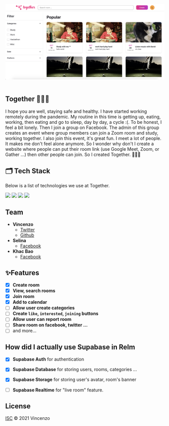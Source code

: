 <div align="center">
  <img src="./img/hero.png" width="700"/>
</div>
<br>

## Together 👨‍👧‍👧
I hope you are well, staying safe and healthy. I have started working remotely during the pandemic. My routine in this time is getting up, eating, working, then eating and go to sleep, day by day, a cycle :(. To be honest, I feel a bit lonely. Then I join a group on Facebook. The admin of this group creates an event where group members can join a Zoom room and study, working together. I also join this event, it's great fun. I meet a lot of people. It makes me don't feel alone anymore. So I wonder why don't I create a website where people can put their room link (use Google Meet, Zoom, or Gather ...) then other people can join. So I created Together. 👨‍👧‍👧


## 🗂 Tech Stack

Below is a list of technologies we use at Together.

<img src="https://img.shields.io/badge/Next-black?style=for-the-badge&logo=next.js&logoColor=white">
<img src="https://shields.io/badge/react-black?logo=react&style=for-the-badge">
<img src="https://shields.io/badge/chakra--ui-black?logo=chakraui&style=for-the-badge">
<img src="https://shields.io/badge/supabase-black?logo=supabase&style=for-the-badge">

## Team

- **Vincenzo**
  - [Twitter](https://twitter.com/trankhac_vy)
  - [Github](https://github.com/trankhacvy)
- **Selina**
  - [Facebook](https://www.facebook.com/thanhhuong.dokhoo)
- **Khac Bao**
  - [Facebook](https://www.facebook.com/baodesigner96) 
  

## ✨Features

- [x] **Create room**
- [x] **View, search rooms**
- [x] **Join room**
- [x] **Add to calendar**
- [ ] **Allow user create categories**
- [ ] **Create `like`, `interested`, `joining` buttons**
- [ ] **Allow user can report room**
- [ ] **Share room on facebook, twitter ...**
- [ ] and more...

## How did I actually use Supabase in Relm
- [x] **Supabase Auth** for authentication
- [x] **Supabase Database** for storing users, rooms, categories ...
- [x] **Supabase Storage** for storing user's avatar, room's banner
- [ ] **Supabase Realtime** for "live room" feature.


## License

[ISC](LICENSE) © 2021 Vincenzo